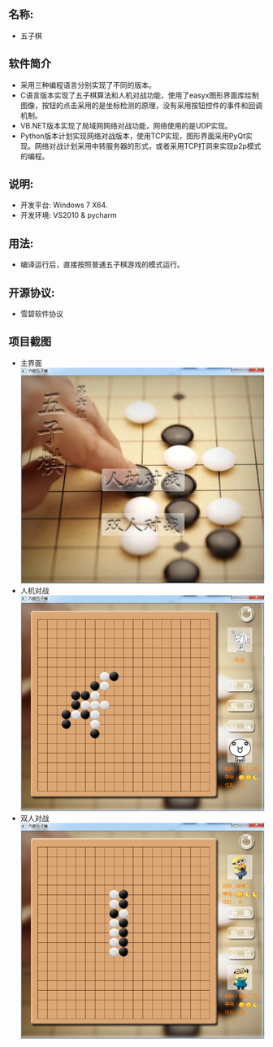 
## 名称:
- 五子棋

## 软件简介
- 采用三种编程语言分别实现了不同的版本。
- C语言版本实现了五子棋算法和人机对战功能，使用了easyx图形界面库绘制图像，按钮的点击采用的是坐标检测的原理，没有采用按钮控件的事件和回调机制。
- VB.NET版本实现了局域网网络对战功能，网络使用的是UDP实现。
- Python版本计划实现网络对战版本，使用TCP实现，图形界面采用PyQt实现。网络对战计划采用中转服务器的形式，或者采用TCP打洞来实现p2p模式的编程。

## 说明:
- 开发平台: Windows 7 X64.
- 开发环境: VS2010 & pycharm

## 用法:
- 编译运行后，直接按照普通五子棋游戏的模式运行。

## 开源协议:
- 雪碧软件协议

## 项目截图
- 主界面
![主界面](show/1.jpg)
- 人机对战
![人机对战](show/2.jpg)
- 双人对战
![双人对战](show/3.jpg)
